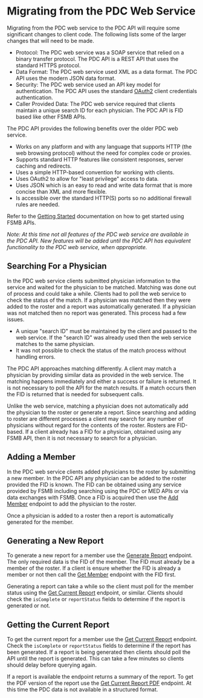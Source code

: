 # Migrating from the PDC Web Service

Migrating from the PDC web service to the PDC API will require some significant changes to client code. The following lists some of the larger changes that will need to be made.

- Protocol: The PDC web service was a SOAP service that relied on a binary transfer protocol. The PDC API is a REST API that uses the standard HTTPS protocol.
- Data Format: The PDC web service used XML as a data format. The PDC API uses the modern JSON data format.
- Security: The PDC web service used an API key model for authentication. The PDC API uses the standard [OAuth2](https://github.com/fsmb/api-docs/blob/master/docs/authentication.md) client credentials authentication.
- Caller Provided Data: The PDC web service required that clients maintain a unique search ID for each physician. The PDC API is FID based like other FSMB APIs.

The PDC API provides the following benefits over the older PDC web service.

- Works on any platform and with any language that supports HTTP (the web browsing protocol) without the need for complex code or proxies.
- Supports standard HTTP features like consistent responses, server caching and redirects.
- Uses a simple HTTP-based convention for working with clients.
- Uses OAuth2 to allow for "least privilege" access to data.
- Uses JSON which is an easy to read and write data format that is more concise than XML and more flexible.
- Is accessible over the standard HTTP(S) ports so no additional firewall rules are needed.

Refer to the [Getting Started](https://github.com/fsmb/api-docs) documentation on how to get started using FSMB APIs.

*Note: At this time not all features of the PDC web service are available in the PDC API. New features will be added until the PDC API has equivalent functionality to the PDC web service, when appropriate.*

## Searching For a Physician

In the PDC web service clients submitted physician information to the service and waited for the physician to be matched. Matching was done out of process and could take a while.
Clients had to poll the web service to check the status of the match. If a physician was matched then they were added to the roster and a report was automatically generated.
If a physician was not matched then no report was generated. This process had a few issues.

- A unique "search ID" must be maintained by the client and passed to the web service. If the "search ID" was already used then the web service matches to the same physician.
- It was not possible to check the status of the match process without handling errors.

The PDC API approaches matching differently. A client may match a physician by providing similar data as provided in the web service. The matching happens immediately and either a success or failure is returned.
It is not necessary to poll the API for the match results. If a match occurs then the FID is returned that is needed for subsequent calls.

Unlike the web service, matching a physician does not automatically add the physician to the roster or generate a report. Since searching and adding to roster are different processes 
a client may search for any number of physicians without regard for the contents of the roster. Rosters are FID-based. If a client already has a FID for a physician, obtained using any FSMB API, then it is not necessary to search for a physician.

## Adding a Member

In the PDC web service clients added physicians to the roster by submitting a new member. In the PDC API any physician can be added to the roster provided the FID is known.
The FID can be obtained using any service provided by FSMB including searching using the PDC or MED APIs or via data exchanges with FSMB. Once a FID is acquired then use the [Add Member](members-v1/add.md) endpoint to add the physician to the roster.

Once a physician is added to a roster then a report is automatically generated for the member.

## Generating a New Report

To generate a new report for a member use the [Generate Report](members-v1/generate-report.md) endpoint. The only required data is the FID of the member. The FID must already be a member of the roster.
If a client is ensure whether the FID is already a member or not then call the [Get Member](members-v1/get.md) endpoint with the FID first.

Generating a report can take a while so the client must poll for the member status using the [Get Current Report](members-v1/get-current-report.md) endpoint, or similar.
Clients should check the `isComplete` or `reportStatus` fields to determine if the report is generated or not.

## Getting the Current Report

To get the current report for a member use the [Get Current Report](members-v1/get-current-report.md) endpoint. Check the `isComplete` or `reportStatus` fields to determine if the report has been generated.
If a report is being generated then clients should poll the API until the report is generated. This can take a few minutes so clients should delay before querying again.

If a report is available the endpoint returns a summary of the report. To get the PDF version of the report use the [Get Current Report PDF](members-v1/get-current-report-pdf.md) endpoint. At this time the PDC data is not available in a structured format.

